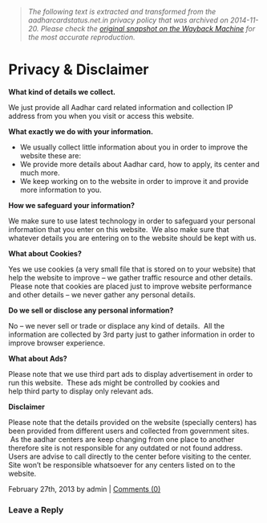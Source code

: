 > *The following text is extracted and transformed from the aadharcardstatus.net.in privacy policy that was archived on 2014-11-20. Please check the [original snapshot on the Wayback Machine](https://web.archive.org/web/20141120204724id_/http%3A//www.aadharcardstatus.net.in/privacy) for the most accurate reproduction.*

# Privacy & Disclaimer

**What kind of details we collect.**

We just provide all Aadhar card related information and collection IP address from you when you visit or access this website.

**What exactly we do with your information.**

  * We usually collect little information about you in order to improve the website these are:
  * We provide more details about Aadhar card, how to apply, its center and much more.
  * We keep working on to the website in order to improve it and provide more information to you.



**How we safeguard your information?**

We make sure to use latest technology in order to safeguard your personal information that you enter on this website.  We also make sure that whatever details you are entering on to the website should be kept with us.

**What about Cookies?**

Yes we use cookies (a very small file that is stored on to your website) that help the website to improve – we gather traffic resource and other details.  Please note that cookies are placed just to improve website performance and other details – we never gather any personal details.

**Do we sell or disclose any personal information?**

No – we never sell or trade or displace any kind of details.  All the information are collected by 3rd party just to gather information in order to improve browser experience.

**What about Ads?**

Please note that we use third part ads to display advertisement in order to run this website.  These ads might be controlled by cookies and help third party to display only relevant ads.

**Disclaimer**

Please note that the details provided on the website (specially centers) has been provided from different users and collected from government sites.  As the aadhar centers are keep changing from one place to another therefore site is not responsible for any outdated or not found address. Users are advise to call directly to the center before visiting to the center. Site won’t be responsible whatsoever for any centers listed on to the website.

February 27th, 2013 by admin | [Comments (0)](http://www.aadharcardstatus.net.in/privacy/#comments)

### Leave a Reply
